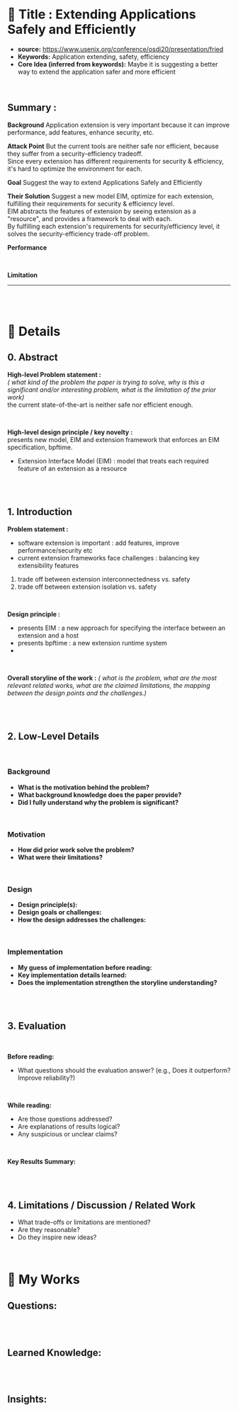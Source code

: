 # 📄 Title : Extending Applications Safely and Efficiently
- **source:**   https://www.usenix.org/conference/osdi20/presentation/fried
- **Keywords:**  Application extending, safety, efficiency
- **Core Idea (inferred from keywords):**  Maybe it is suggesting a better way to extend the application safer and more efficient

<br>

## Summary :
**Background**
Application extension is very important because it can improve performance, add features, enhance security, etc. 
<br>

**Attack Point**
But the current tools are neither safe nor efficient, because they suffer from a security-efficiency tradeoff. <br>
Since every extension has different requirements for security & efficiency, it's hard to optimize the environment for each.
<br>

**Goal**
Suggest the way to extend Applications Safely and Efficiently 
<br>

**Their Solution** 
Suggest a new model EIM, optimize for each extension, fulfilling their requirements for security & efficiency level. <br>
EIM abstracts the features of extension by seeing extension as a "resource", and provides a framework to deal with each. <br>
By fulfilling each extension's requirements for security/efficiency level, it solves the security-efficiency trade-off problem. 
<br>

**Performance**

<br>

**Limitation**




---
<br> <br>




# 🔎 Details

## 0. Abstract
**High-level Problem statement :**  
  *( what kind of the problem the paper is trying to solve, why is this a significant and/or interesting problem, what is the limitation of the prior work)*
  <br>
  the current state-of-the-art is neither safe nor efficient enough.

<br>

**High-level design principle / key novelty :** 
<br>
presents new model, EIM and extension framework that enforces an EIM specification, bpftime.
  - Extension Interface Model (EIM) : model that treats each required feature of an extension as a resource


<br> <br>

## 1. Introduction
**Problem statement :**
<br>
- software extension is important : add features, improve performance/security etc
- current extension frameworks face challenges : balancing key extensibility features
 1. trade off between extension interconnectedness vs. safety
 2. trade off between extension isolation vs. safety
<br>

**Design principle :**
<br>
- presents EIM : a new approach for specifying the interface between an extension and a host
- presents bpftime : a new extension runtime system
- 
<br>

**Overall storyline of the work :**
*( what is the problem, what are the most relevant related works, what are the claimed limitations, the mapping between the design points and the challenges.)*
<br>

<br> <br>

## 2. Low-Level Details

<br>

### Background
- **What is the motivation behind the problem?**  
- **What background knowledge does the paper provide?**  
- **Did I fully understand why the problem is significant?**

<br>

### Motivation
- **How did prior work solve the problem?**  
- **What were their limitations?**

<br>

### Design
- **Design principle(s):**  
- **Design goals or challenges:**  
- **How the design addresses the challenges:**  

<br>

### Implementation
- **My guess of implementation before reading:**  
- **Key implementation details learned:**  
- **Does the implementation strengthen the storyline understanding?**  

<br> <br>

## 3. Evaluation

<br>

**Before reading:**  
- What questions should the evaluation answer? (e.g., Does it outperform? Improve reliability?)  

<br>

**While reading:**  
- Are those questions addressed?  
- Are explanations of results logical?  
- Any suspicious or unclear claims?  

<br>

**Key Results Summary:**  

<br> <br>

## 4. Limitations / Discussion / Related Work
- What trade-offs or limitations are mentioned?  
- Are they reasonable?  
- Do they inspire new ideas?  

<br>


# 🧐 My Works

## Questions:

<br> <br>

## Learned Knowledge:


<br> <br>

## Insights: 




